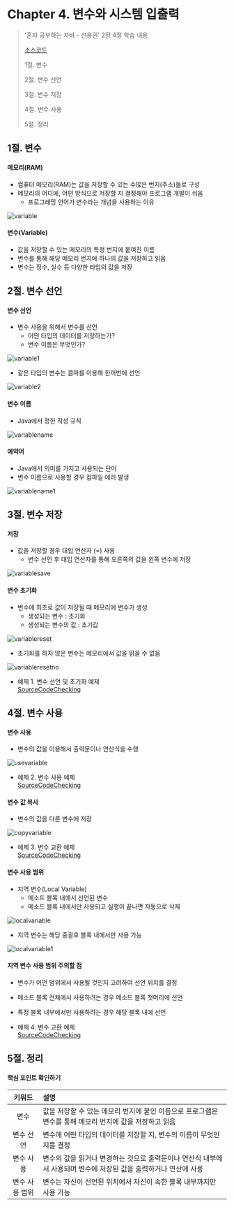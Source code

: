 #  Chapter 4. 변수와 시스템 입출력
> '혼자 공부하는 자바 - 신용권' 2장 4절 학습 내용
>
> [소스코드](https://github.com/BangYunseo/SelfStudyJava/tree/main/ch04_VariableSystemIO)
> 
> 1절. 변수
>
> 2절. 변수 선언
>
> 3절. 변수 저장
>
> 4절. 변수 사용
>
> 5절. 정리

## 1절. 변수
#### 메모리(RAM)
* 컴퓨터 메모리(RAM)는 값을 저장할 수 있는 수많은 번지(주소)들로 구성
* 메모리의 어디에, 어떤 방식으로 저장할 지 결정해야 프로그램 개발이 쉬움
  * 프로그래밍 언어가 변수라는 개념을 사용하는 이유

![variable](https://github.com/BangYunseo/TIL/blob/main/Language/Java/Image/ch01/variable.PNG)

 #### 변수(Variable)
* 값을 저장할 수 있는 메모리의 특정 번지에 붙여진 이름
* 변수를 통해 해당 메모리 번지에 하나의 값을 저장하고 읽음
* 변수는 정수, 실수 등 다양한 타입의 값을 저장            

## 2절. 변수 선언
#### 변수 선언  
* 변수 사용을 위해서 변수를 선언
  * 어떤 타입의 데이터를 저장하는가?
  * 변수 이름은 무엇인가?
         
![variable1](https://github.com/BangYunseo/TIL/blob/main/Language/Java/Image/ch01/variable1.PNG)

* 같은 타입의 변수는 콤마를 이용해 한꺼번에 선언

![variable2](https://github.com/BangYunseo/TIL/blob/main/Language/Java/Image/ch01/variable2.PNG)

#### 변수 이름
* Java에서 정한 작성 규칙

![variablename](https://github.com/BangYunseo/TIL/blob/main/Language/Java/Image/ch01/variablename.PNG)

#### 예약어
* Java에서 의미를 가지고 사용되는 단어
* 변수 이름으로 사용할 경우 컴파일 에러 발생

![variablename1](https://github.com/BangYunseo/TIL/blob/main/Language/Java/Image/ch01/variablename1.PNG)

## 3절. 변수 저장
#### 저장
* 값을 저장할 경우 대입 연산자 (=) 사용
  * 변수 선언 후 대입 연산자를 통해 오른쪽의 값을 왼쪽 변수에 저장

![variablesave](https://github.com/BangYunseo/TIL/blob/main/Language/Java/Image/ch01/variablesave.PNG)

#### 변수 초기화     
* 변수에 최초로 값이 저장될 때 메모리에 변수가 생성
  * 생성되는 변수 : 초기화
  * 생성되는 변수의 값 : 초기값

![variablereset](https://github.com/BangYunseo/TIL/blob/main/Language/Java/Image/ch01/variablereset.PNG)

* 초기화를 하지 않은 변수는 메모리에서 값을 읽을 수 없음

![variableresetno](https://github.com/BangYunseo/TIL/blob/main/Language/Java/Image/ch01/variableresetno.PNG)

* 예제 1. 변수 선언 및 초기화 예제   
[SourceCodeChecking](https://github.com/BangYunseo/SelfStudyJava/blob/main/ch01_Variable/VariableInitializationExample.java)

## 4절. 변수 사용
#### 변수 사용 
* 변수의 값을 이용해서 출력문이나 연산식을 수행

![usevariable](https://github.com/BangYunseo/TIL/blob/main/Language/Java/Image/ch01/usevariable.PNG)

* 예제 2. 변수 사용 예제   
[SourceCodeChecking](https://github.com/BangYunseo/SelfStudyJava/blob/main/ch01_Variable/VariableUseExample.java)

#### 변수 값 복사
* 변수의 값을 다른 변수에 저장

![copyvariable](https://github.com/BangYunseo/TIL/blob/main/Language/Java/Image/ch01/copyvariable.PNG)

* 예제 3. 변수 교환 예제   
[SourceCodeChecking](https://github.com/BangYunseo/SelfStudyJava/blob/main/ch01_Variable/VariableExchangeExample.java)

#### 변수 사용 범위
* 지역 변수(Local Variable)
  * 메소드 블록 내에서 선언된 변수
  * 메소드 블록 내에서만 사용되고 실행이 끝나면 자동으로 삭제
  
![localvariable](https://github.com/BangYunseo/TIL/blob/main/Language/Java/Image/ch01/localvariable.PNG)

* 지역 변수는 해당 중괄호 블록 내에서만 사용 가능

![localvariable1](https://github.com/BangYunseo/TIL/blob/main/Language/Java/Image/ch01/localvariable1.PNG)

#### 지역 변수 사용 범위 주의할 점
* 변수가 어떤 범위에서 사용될 것인지 고려하여 선언 위치를 결정
* 메소드 블록 전체에서 사용하려는 경우 메소드 블록 첫머리에 선언
* 특정 블록 내부에서만 사용하려는 경우 해당 블록 내에 선언

* 예제 4. 변수 교환 예제   
[SourceCodeChecking](https://github.com/BangYunseo/SelfStudyJava/blob/main/ch01_Variable/VariableScopeExample.java)

## 5절. 정리
#### 핵심 포인트 확인하기

|키워드|설명|
|:---:|:---|
|변수|값을 저장할 수 있는 메모리 번지에 붙인 이름으로 프로그램은 변수를 통해 메모리 번지에 값을 저장하고 읽음|
|변수 선언|변수에 어떤 타입의 데이터를 저장할 지, 변수의 이름이 무엇인지를 결정|
|변수 사용|변수의 값을 읽거나 변경하는 것으로 출력문이나 연산식 내부에서 사용되며 변수에 저장된 값을 출력하거나 연산에 사용|
|변수 사용 범위|변수는 자신이 선언된 위치에서 자신이 속한 블록 내부까지만 사용 가능|

